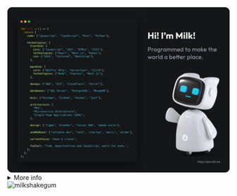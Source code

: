 <a href="https://plsmilk.me">
  <img
    alt="Hi! I’m Milk! Programmed to make the world a better place."
    src="https://github.com/milkshakegum/milkshakegum/blob/main/Github_ReadMe.png"
  />
</a>

<br>

<details>
<summary>More info</a></summary>
<br>

![github contribution grid snake animation](https://raw.githubusercontent.com/milkshakegum/milkshakegum/output/github-contribution-grid-snake-dark.svg#gh-dark-mode-only)![github contribution grid snake animation](https://raw.githubusercontent.com/milkshakegum/milkshakegum/output/github-contribution-grid-snake.svg#gh-light-mode-only)

<p align="center">
  <br>
    <a href="https://github.com/milkshakegum/milkshakegum/blob/main/header.svg">
      <img src="https://raw.githubusercontent.com/milkshakegum/milkshakegum/b1f629f7be64198d27f131b4a7b84a743b46bae8/header.svg">
  </a>
  <br>
</p>


<p align="center">
<a href="https://git.io/typing-svg"><img src="https://readme-typing-svg.herokuapp.com?font=Fira+Code&pause=1000&color=828282&center=true&vCenter=true&width=800&lines=Get+to+know+me+better..." alt="Typing SVG" /></a></a>
</p>

<a href="https://plsmilk.me"><img align="center" src="https://github.com/milkshakegum/milkshakegum/blob/main/Lighthouse_Score.png" alt="Lighthouse Score" /></a>

| **Support Me** | **Connect with me** | 
| :-------------: |:-------------:| 
| <p><a href="https://ko-fi.com/milkshakegum"> <img align="center" src="https://cdn.ko-fi.com/cdn/kofi3.png?v=3" height="50" width="210" alt="milkshakegum" /></a></p> | [![Discord](https://img.shields.io/badge/Discord-%237289DA.svg?logo=discord&style=for-the-badge&logoColor=white&color=141617)](htttps://discord.gg/https://discord.com/invite/nBy5htDZrU) [![Instagram](https://img.shields.io/badge/Instagram-%23E4405F.svg?logo=Instagram&style=for-the-badge&logoColor=white&color=141617)](https://instagram.com/milkshakegum) [![Pinterest](https://img.shields.io/badge/Pinterest-%23E60023.svg?logo=Pinterest&style=for-the-badge&logoColor=white&color=141617)](https://pinterest.com/milkshakegum) [![Reddit](https://img.shields.io/badge/Reddit-%23FF4500.svg?logo=Reddit&style=for-the-badge&logoColor=white&color=141617)](https://reddit.com/user/milkshakegum) [![Stack Overflow](https://img.shields.io/badge/-Stackoverflow-FE7A16?logo=stack-overflow&style=for-the-badge&logoColor=white&color=141617)](https://stackoverflow.com/users/milkshakegum) [![TikTok](https://img.shields.io/badge/TikTok-%23000000.svg?logo=TikTok&style=for-the-badge&logoColor=white&color=141617)](https://tiktok.com/@milkshakegum) [![Twitch](https://img.shields.io/badge/Twitch-%239146FF.svg?logo=Twitch&style=for-the-badge&logoColor=white&color=141617)](https://twitch.tv/milkshakegum) [![Twitter](https://img.shields.io/badge/Twitter-%231DA1F2.svg?logo=Twitter&style=for-the-badge&logoColor=white&color=141617)](https://twitter.com/milkbuildsstuff) [![YouTube](https://img.shields.io/badge/YouTube-%23FF0000.svg?logo=YouTube&style=for-the-badge&logoColor=white&color=141617)](https://youtube.com/c/UCu1rARE88hS9qnc-KZRuu5A) | 
| **My Spotify** | **Recent Updates** |
| [![spotify-github-profile](https://spotify-github-profile.vercel.app/api/view?uid=22uefj7owginszaq4wp5ij42q&cover_image=true&theme=novatorem&bar_color=787878&bar_color_cover=true)](https://spotify-github-profile.vercel.app/api/view?uid=22uefj7owginszaq4wp5ij42q&redirect=true) | <!-- BLOG-POST-LIST:START --><!-- BLOG-POST-LIST:END --> |



| <img src="https://github-readme-stats.vercel.app/api?username=milkshakegum&show_icons=true&theme=buefy" alt="milkshakegum" />  | <img src="https://github-readme-stats.vercel.app/api/top-langs/?username=milkshakegum&layout=compact&hide=html&theme=buefy" alt="milkshakegum" /> |
| ------------- | ------------- |

  
*Statistics are extracted from my public activity and doesn't reflect completely the work with my clients. Feel free to [contact me](https://twitter.com/milkbuildsstuff/@blank) if you want to know more about my skills.*



</details>

<img src="https://komarev.com/ghpvc/?username=milkshakegum&label=Profile%20views&color=0e75b6&style=flat" alt="milkshakegum" />

<!--
## Hi there 👋

You can call me Milk.

### 🔭 I’m currently working on:

Myself.

### 🌱 I’m currently learning: 

To be a better person.

### 💬 Ask me about:

Life and its intricacies.

### 📫 How to reach me: 

![](https://dcbadge.vercel.app/api/server/EH63kMGy5g) <a href="https://twitter.com/milkbuildsstuff" target="blank"><img src="https://img.shields.io/twitter/follow/milkbuildsstuff?logo=twitter&style=for-the-badge" alt="milkbuildsstuff" /></a>

### 😄 Pronouns: 

She/They

### ⚡ Fun fact: 

I like rice. 


[![Spotify](https://spotify-readme.sp-xd.vercel.app/api/spotify)](https://open.spotify.com/user/milkshakegum)


## Tools I use

<p align="left">
  <img src="https://raw.githubusercontent.com/devicons/devicon/master/icons/github/github-original.svg" alt="git" width="32" height="32"/>
  <img src="https://raw.githubusercontent.com/devicons/devicon/master/icons/html5/html5-original.svg" alt="html5" width="32" height="32"/>
  <img src="https://raw.githubusercontent.com/devicons/devicon/master/icons/css3/css3-original.svg" alt="css3" width="32" height="32"/>

  <img src="https://raw.githubusercontent.com/devicons/devicon/master/icons/javascript/javascript-original.svg" alt="javascript" width="32" height="32"/>
  <img src="https://raw.githubusercontent.com/devicons/devicon/master/icons/typescript/typescript-original.svg" alt="typescript" width="32" height="32"/>
  <img src="https://raw.githubusercontent.com/devicons/devicon/master/icons/react/react-original.svg" alt="react" width="32" height="32"/>
  <img src="https://raw.githubusercontent.com/devicons/devicon/master/icons/gatsby/gatsby-plain.svg" alt="gatsby" width="32" height="32"/>
  <img src="https://raw.githubusercontent.com/devicons/devicon/master/icons/nextjs/nextjs-original.svg" alt="nextjs" width="32" height="32"/>
  <img src="https://raw.githubusercontent.com/devicons/devicon/master/icons/graphql/graphql-plain.svg" alt="graphql" width="32" height="32"/>
  <img src="https://raw.githubusercontent.com/devicons/devicon/master/icons/tensorflow/tensorflow-original.svg" alt="tensorflow" width="32" height="32"/>

  <img src="https://www.vectorlogo.zone/logos/netlify/netlify-icon.svg" alt="netlify" width="32" height="32"/>
  <img src="https://docs.amplify.aws/assets/logo-dark.svg" alt="amplify" width="32" height="32"/>

  <img src="https://raw.githubusercontent.com/devicons/devicon/master/icons/ruby/ruby-original.svg" alt="ruby" width="32" height="32"/>
  <img src="https://raw.githubusercontent.com/devicons/devicon/master/icons/rails/rails-original-wordmark.svg" alt="rails" width="32" height="32"/>

  <img src="https://www.vectorlogo.zone/logos/figma/figma-icon.svg" alt="figma" width="32" height="32"/>
</p>

## Connect with me
[![Discord](https://img.shields.io/badge/Discord-%237289DA.svg?logo=discord&style=for-the-badge&logoColor=white&color=141617)](htttps://discord.gg/https://discord.com/invite/nBy5htDZrU) [![Instagram](https://img.shields.io/badge/Instagram-%23E4405F.svg?logo=Instagram&style=for-the-badge&logoColor=white&color=141617)](https://instagram.com/milkshakegum) [![Pinterest](https://img.shields.io/badge/Pinterest-%23E60023.svg?logo=Pinterest&style=for-the-badge&logoColor=white&color=141617)](https://pinterest.com/milkshakegum) [![Reddit](https://img.shields.io/badge/Reddit-%23FF4500.svg?logo=Reddit&style=for-the-badge&logoColor=white&color=141617)](https://reddit.com/user/milkshakegum) [![Stack Overflow](https://img.shields.io/badge/-Stackoverflow-FE7A16?logo=stack-overflow&style=for-the-badge&logoColor=white&color=141617)](https://stackoverflow.com/users/milkshakegum) [![TikTok](https://img.shields.io/badge/TikTok-%23000000.svg?logo=TikTok&style=for-the-badge&logoColor=white&color=141617)](https://tiktok.com/@milkshakegum) [![Twitch](https://img.shields.io/badge/Twitch-%239146FF.svg?logo=Twitch&style=for-the-badge&logoColor=white&color=141617)](https://twitch.tv/milkshakegum) [![Twitter](https://img.shields.io/badge/Twitter-%231DA1F2.svg?logo=Twitter&style=for-the-badge&logoColor=white&color=141617)](https://twitter.com/milkbuildsstuff) [![YouTube](https://img.shields.io/badge/YouTube-%23FF0000.svg?logo=YouTube&style=for-the-badge&logoColor=white&color=141617)](https://youtube.com/c/UCu1rARE88hS9qnc-KZRuu5A) 



## Support me

<p><a href="https://ko-fi.com/milkshakegum"> <img align="left" src="https://cdn.ko-fi.com/cdn/kofi3.png?v=3" height="50" width="210" alt="milkshakegum" /></a></p>



# 📊GitHub Stats :
![](https://github-readme-stats.vercel.app/api?username=milkshakegum&theme=radical&hide_border=false&include_all_commits=false&count_private=false)<br/>
![](https://github-readme-streak-stats.herokuapp.com/?user=milkshakegum&theme=radical&hide_border=false)<br/>
![](https://github-readme-stats.vercel.app/api/top-langs/?username=milkshakegum&theme=radical&hide_border=false&include_all_commits=false&count_private=false&layout=compact)

## 🏆GitHub Trophies
![](https://github-profile-trophy.vercel.app/?username=milkshakegum&theme=radical&no-frame=true&no-bg=true&margin-w=4)


# 💻Tech Stack
![Go](https://img.shields.io/badge/go-%2300ADD8.svg?style=for-the-badge&logo=go&style=for-the-badge&logoColor=white&color=141617) ![CSS3](https://img.shields.io/badge/css3-%231572B6.svg?style=for-the-badge&logo=css3&style=for-the-badge&logoColor=white&color=141617) ![Rust](https://img.shields.io/badge/rust-%23000000.svg?style=for-the-badge&logo=rust&style=for-the-badge&logoColor=white&color=141617) ![Solidity](https://img.shields.io/badge/Solidity-%23363636.svg?style=for-the-badge&logo=solidity&style=for-the-badge&logoColor=white&color=141617) ![TypeScript](https://img.shields.io/badge/typescript-%23007ACC.svg?style=for-the-badge&logo=typescript&style=for-the-badge&logoColor=white&color=141617) ![JavaScript](https://img.shields.io/badge/javascript-%23323330.svg?style=for-the-badge&logo=javascript&logoColor=%23F7DF1E) ![GraphQL](https://img.shields.io/badge/-GraphQL-E10098?style=for-the-badge&logo=graphql&style=for-the-badge&logoColor=white&color=141617) ![Netlify](https://img.shields.io/badge/netlify-%23000000.svg?style=for-the-badge&logo=netlify&logoColor=#00C7B7) ![Heroku](https://img.shields.io/badge/heroku-%23430098.svg?style=for-the-badge&logo=heroku&style=for-the-badge&logoColor=white&color=141617) ![Glitch](https://img.shields.io/badge/glitch-%233333FF.svg?style=for-the-badge&logo=glitch&style=for-the-badge&logoColor=white&color=141617) ![Firebase](https://img.shields.io/badge/firebase-%23039BE5.svg?style=for-the-badge&logo=firebase) ![Vercel](https://img.shields.io/badge/vercel-%23000000.svg?style=for-the-badge&logo=vercel&style=for-the-badge&logoColor=white&color=141617) ![Google Cloud](https://img.shields.io/badge/Google%20Cloud-%234285F4.svg?style=for-the-badge&logo=google-cloud&style=for-the-badge&logoColor=white&color=141617) ![AWS](https://img.shields.io/badge/AWS-%23FF9900.svg?style=for-the-badge&logo=amazon-aws&style=for-the-badge&logoColor=white&color=141617) ![Azure](https://img.shields.io/badge/azure-%230072C6.svg?style=for-the-badge&logo=azure-devops&style=for-the-badge&logoColor=white&color=141617) ![Express.js](https://img.shields.io/badge/express.js-%23404d59.svg?style=for-the-badge&logo=express&logoColor=%2361DAFB) ![Electron.js](https://img.shields.io/badge/Electron-191970?style=for-the-badge&logo=Electron&style=for-the-badge&logoColor=white&color=141617) ![Ant-Design](https://img.shields.io/badge/-AntDesign-%230170FE?style=for-the-badge&logo=ant-design&style=for-the-badge&logoColor=white&color=141617) ![Bootstrap](https://img.shields.io/badge/bootstrap-%23563D7C.svg?style=for-the-badge&logo=bootstrap&style=for-the-badge&logoColor=white&color=141617) ![Socket.io](https://img.shields.io/badge/Socket.io-black?style=for-the-badge&logo=socket.io&badgeColor=010101) ![TailwindCSS](https://img.shields.io/badge/tailwindcss-%2338B2AC.svg?style=for-the-badge&logo=tailwind-css&style=for-the-badge&logoColor=white&color=141617) ![Threejs](https://img.shields.io/badge/threejs-black?style=for-the-badge&logo=three.js&style=for-the-badge&logoColor=white&color=141617) ![Vue.js](https://img.shields.io/badge/vuejs-%2335495e.svg?style=for-the-badge&logo=vuedotjs&logoColor=%234FC08D) ![Webpack](https://img.shields.io/badge/webpack-%238DD6F9.svg?style=for-the-badge&logo=webpack&logoColor=black) ![NPM](https://img.shields.io/badge/NPM-%23000000.svg?style=for-the-badge&logo=npm&style=for-the-badge&logoColor=white&color=141617) ![Flutter](https://img.shields.io/badge/Flutter-%2302569B.svg?style=for-the-badge&logo=Flutter&style=for-the-badge&logoColor=white&color=141617) ![Insomnia](https://img.shields.io/badge/Insomnia-black?style=for-the-badge&logo=insomnia&logoColor=5849BE) ![React Native](https://img.shields.io/badge/react_native-%2320232a.svg?style=for-the-badge&logo=react&logoColor=%2361DAFB) ![React](https://img.shields.io/badge/react-%2320232a.svg?style=for-the-badge&logo=react&logoColor=%2361DAFB) ![Gatsby](https://img.shields.io/badge/Gatsby-%23663399.svg?style=for-the-badge&logo=gatsby&style=for-the-badge&logoColor=white&color=141617) ![Svelte](https://img.shields.io/badge/svelte-%23f1413d.svg?style=for-the-badge&logo=svelte&style=for-the-badge&logoColor=white&color=141617) ![Next JS](https://img.shields.io/badge/Next-black?style=for-the-badge&logo=next.js&style=for-the-badge&logoColor=white&color=141617) ![NodeJS](https://img.shields.io/badge/node.js-6DA55F?style=for-the-badge&logo=node.js&style=for-the-badge&logoColor=white&color=141617) ![Yarn](https://img.shields.io/badge/yarn-%232C8EBB.svg?style=for-the-badge&logo=yarn&style=for-the-badge&logoColor=white&color=141617) 	![Supabase](https://img.shields.io/badge/Supabase-3ECF8E?style=for-the-badge&logo=supabase&style=for-the-badge&logoColor=white&color=141617) ![MySQL](https://img.shields.io/badge/mysql-%2300f.svg?style=for-the-badge&logo=mysql&style=for-the-badge&logoColor=white&color=141617) ![MongoDB](https://img.shields.io/badge/MongoDB-%234ea94b.svg?style=for-the-badge&logo=mongodb&style=for-the-badge&logoColor=white&color=141617) ![ApacheCassandra](https://img.shields.io/badge/cassandra-%231287B1.svg?style=for-the-badge&logo=apache-cassandra&style=for-the-badge&logoColor=white&color=141617) ![Postgres](https://img.shields.io/badge/postgres-%23316192.svg?style=for-the-badge&logo=postgresql&style=for-the-badge&logoColor=white&color=141617) ![Redis](https://img.shields.io/badge/redis-%23DD0031.svg?style=for-the-badge&logo=redis&style=for-the-badge&logoColor=white&color=141617) 	![Figma](https://img.shields.io/badge/figma-%23F24E1E.svg?style=for-the-badge&logo=figma&style=for-the-badge&logoColor=white&color=141617) ![Framer](https://img.shields.io/badge/Framer-black?style=for-the-badge&logo=framer&logoColor=blue) ![Adobe XD](https://img.shields.io/badge/Adobe%20XD-470137?style=for-the-badge&logo=Adobe%20XD&logoColor=#FF61F6) ![Adobe Photoshop](https://img.shields.io/badge/adobephotoshop-%2331A8FF.svg?style=for-the-badge&logo=adobephotoshop&style=for-the-badge&logoColor=white&color=141617) ![Adobe Lightroom](https://img.shields.io/badge/Adobe%20Lightroom-31A8FF.svg?style=for-the-badge&logo=Adobe%20Lightroom&style=for-the-badge&logoColor=white&color=141617) ![Adobe Illustrator](https://img.shields.io/badge/adobeillustrator-%23FF9A00.svg?style=for-the-badge&logo=adobeillustrator&style=for-the-badge&logoColor=white&color=141617) ![Adobe After Effects](https://img.shields.io/badge/Adobe%20After%20Effects-9999FF.svg?style=for-the-badge&logo=Adobe%20After%20Effects&style=for-the-badge&logoColor=white&color=141617) ![Blender](https://img.shields.io/badge/blender-%23F5792A.svg?style=for-the-badge&logo=blender&style=for-the-badge&logoColor=white&color=141617) ![Canva](https://img.shields.io/badge/Canva-%2300C4CC.svg?style=for-the-badge&logo=Canva&style=for-the-badge&logoColor=white&color=141617) ![PyTorch](https://img.shields.io/badge/PyTorch-%23EE4C2C.svg?style=for-the-badge&logo=PyTorch&style=for-the-badge&logoColor=white&color=141617) ![TensorFlow](https://img.shields.io/badge/TensorFlow-%23FF6F00.svg?style=for-the-badge&logo=TensorFlow&style=for-the-badge&logoColor=white&color=141617) ![Notion](https://img.shields.io/badge/Notion-%23000000.svg?style=for-the-badge&logo=notion&style=for-the-badge&logoColor=white&color=141617) ![Postman](https://img.shields.io/badge/Postman-FF6C37?style=for-the-badge&logo=postman&style=for-the-badge&logoColor=white&color=141617) ![ElasticSearch](https://img.shields.io/badge/-ElasticSearch-005571?style=for-the-badge&logo=elasticsearch) ![Arduino](https://img.shields.io/badge/-Arduino-00979D?style=for-the-badge&logo=Arduino&style=for-the-badge&logoColor=white&color=141617) ![Jira](https://img.shields.io/badge/jira-%230A0FFF.svg?style=for-the-badge&logo=jira&style=for-the-badge&logoColor=white&color=141617) ![Raspberry Pi](https://img.shields.io/badge/-RaspberryPi-C51A4A?style=for-the-badge&logo=Raspberry-Pi)


## Stats

<a align="left" href="https://github.com/ryo-ma/github-profile-trophy"><img src="https://github-profile-trophy.vercel.app/?username=milkshakegum" alt="milkshakegum" /></a>


<p><img align="center" src="https://github-readme-stats.vercel.app/api/top-langs?username=milkshakegum&show_icons=true&locale=en&layout=compact" alt="milkshakegum" /></p>

<p>&nbsp;<img align="center" src="https://github-readme-stats.vercel.app/api?username=milkshakegum&show_icons=true&locale=en" alt="milkshakegum" /></p>

<p><img align="center" src="https://github-readme-streak-stats.herokuapp.com/?user=milkshakegum&" alt="milkshakegum" /></p>



<h2 align="left">Languages and Tools:</h2>
<p align="left"> <a href="https://www.11ty.dev/" target="_blank" rel="noreferrer"> <img src="https://gist.githubusercontent.com/vivek32ta/c7f7bf583c1fb1c58d89301ea40f37fd/raw/f4c85cce5790758286b8f155ef9a177710b995df/11ty.svg" alt="11ty" width="40" height="40"/> </a> <a href="https://angular.io" target="_blank" rel="noreferrer"> <img src="https://angular.io/assets/images/logos/angular/angular.svg" alt="angular" width="40" height="40"/> </a> <a href="https://www.arduino.cc/" target="_blank" rel="noreferrer"> <img src="https://cdn.worldvectorlogo.com/logos/arduino-1.svg" alt="arduino" width="40" height="40"/> </a> <a href="https://aws.amazon.com" target="_blank" rel="noreferrer"> <img src="https://raw.githubusercontent.com/devicons/devicon/master/icons/amazonwebservices/amazonwebservices-original-wordmark.svg" alt="aws" width="40" height="40"/> </a> <a href="https://azure.microsoft.com/en-in/" target="_blank" rel="noreferrer"> <img src="https://www.vectorlogo.zone/logos/microsoft_azure/microsoft_azure-icon.svg" alt="azure" width="40" height="40"/> </a> <a href="https://www.gnu.org/software/bash/" target="_blank" rel="noreferrer"> <img src="https://www.vectorlogo.zone/logos/gnu_bash/gnu_bash-icon.svg" alt="bash" width="40" height="40"/> </a> <a href="https://www.blender.org/" target="_blank" rel="noreferrer"> <img src="https://download.blender.org/branding/community/blender_community_badge_white.svg" alt="blender" width="40" height="40"/> </a> <a href="https://getbootstrap.com" target="_blank" rel="noreferrer"> <img src="https://raw.githubusercontent.com/devicons/devicon/master/icons/bootstrap/bootstrap-plain-wordmark.svg" alt="bootstrap" width="40" height="40"/> </a> <a href="https://canvasjs.com" target="_blank" rel="noreferrer"> <img src="https://raw.githubusercontent.com/Hardik0307/Hardik0307/master/assets/canvasjs-charts.svg" alt="canvasjs" width="40" height="40"/> </a> <a href="https://cassandra.apache.org/" target="_blank" rel="noreferrer"> <img src="https://www.vectorlogo.zone/logos/apache_cassandra/apache_cassandra-icon.svg" alt="cassandra" width="40" height="40"/> </a> <a href="https://www.chartjs.org" target="_blank" rel="noreferrer"> <img src="https://www.chartjs.org/media/logo-title.svg" alt="chartjs" width="40" height="40"/> </a> <a href="https://circleci.com" target="_blank" rel="noreferrer"> <img src="https://www.vectorlogo.zone/logos/circleci/circleci-icon.svg" alt="circleci" width="40" height="40"/> </a> <a href="https://www.cypress.io" target="_blank" rel="noreferrer"> <img src="https://raw.githubusercontent.com/simple-icons/simple-icons/6e46ec1fc23b60c8fd0d2f2ff46db82e16dbd75f/icons/cypress.svg" alt="cypress" width="40" height="40"/> </a> <a href="https://www.docker.com/" target="_blank" rel="noreferrer"> <img src="https://raw.githubusercontent.com/devicons/devicon/master/icons/docker/docker-original-wordmark.svg" alt="docker" width="40" height="40"/> </a> <a href="https://www.elastic.co" target="_blank" rel="noreferrer"> <img src="https://www.vectorlogo.zone/logos/elastic/elastic-icon.svg" alt="elasticsearch" width="40" height="40"/> </a> <a href="https://www.electronjs.org" target="_blank" rel="noreferrer"> <img src="https://raw.githubusercontent.com/devicons/devicon/master/icons/electron/electron-original.svg" alt="electron" width="40" height="40"/> </a> <a href="https://expressjs.com" target="_blank" rel="noreferrer"> <img src="https://raw.githubusercontent.com/devicons/devicon/master/icons/express/express-original-wordmark.svg" alt="express" width="40" height="40"/> </a> <a href="https://www.figma.com/" target="_blank" rel="noreferrer"> <img src="https://www.vectorlogo.zone/logos/figma/figma-icon.svg" alt="figma" width="40" height="40"/> </a> <a href="https://firebase.google.com/" target="_blank" rel="noreferrer"> <img src="https://www.vectorlogo.zone/logos/firebase/firebase-icon.svg" alt="firebase" width="40" height="40"/> </a> <a href="https://flutter.dev" target="_blank" rel="noreferrer"> <img src="https://www.vectorlogo.zone/logos/flutterio/flutterio-icon.svg" alt="flutter" width="40" height="40"/> </a> <a href="https://www.framer.com/" target="_blank" rel="noreferrer"> <img src="https://www.vectorlogo.zone/logos/framer/framer-icon.svg" alt="framer" width="40" height="40"/> </a> <a href="https://www.gatsbyjs.com/" target="_blank" rel="noreferrer"> <img src="https://www.vectorlogo.zone/logos/gatsbyjs/gatsbyjs-icon.svg" alt="gatsby" width="40" height="40"/> </a> <a href="https://cloud.google.com" target="_blank" rel="noreferrer"> <img src="https://www.vectorlogo.zone/logos/google_cloud/google_cloud-icon.svg" alt="gcp" width="40" height="40"/> </a> <a href="https://git-scm.com/" target="_blank" rel="noreferrer"> <img src="https://www.vectorlogo.zone/logos/git-scm/git-scm-icon.svg" alt="git" width="40" height="40"/> </a> <a href="https://golang.org" target="_blank" rel="noreferrer"> <img src="https://raw.githubusercontent.com/devicons/devicon/master/icons/go/go-original.svg" alt="go" width="40" height="40"/> </a> <a href="https://graphql.org" target="_blank" rel="noreferrer"> <img src="https://www.vectorlogo.zone/logos/graphql/graphql-icon.svg" alt="graphql" width="40" height="40"/> </a> <a href="https://heroku.com" target="_blank" rel="noreferrer"> <img src="https://www.vectorlogo.zone/logos/heroku/heroku-icon.svg" alt="heroku" width="40" height="40"/> </a> <a href="https://www.w3.org/html/" target="_blank" rel="noreferrer"> <img src="https://raw.githubusercontent.com/devicons/devicon/master/icons/html5/html5-original-wordmark.svg" alt="html5" width="40" height="40"/> </a> <a href="https://gohugo.io/" target="_blank" rel="noreferrer"> <img src="https://api.iconify.design/logos-hugo.svg" alt="hugo" width="40" height="40"/> </a> <a href="https://ifttt.com/" target="_blank" rel="noreferrer"> <img src="https://www.vectorlogo.zone/logos/ifttt/ifttt-ar21.svg" alt="ifttt" width="40" height="40"/> </a> <a href="https://www.adobe.com/in/products/illustrator.html" target="_blank" rel="noreferrer"> <img src="https://www.vectorlogo.zone/logos/adobe_illustrator/adobe_illustrator-icon.svg" alt="illustrator" width="40" height="40"/> </a> <a href="https://www.invisionapp.com/" target="_blank" rel="noreferrer"> <img src="https://www.vectorlogo.zone/logos/invisionapp/invisionapp-icon.svg" alt="invision" width="40" height="40"/> </a> <a href="https://ionicframework.com" target="_blank" rel="noreferrer"> <img src="https://upload.wikimedia.org/wikipedia/commons/d/d1/Ionic_Logo.svg" alt="ionic" width="40" height="40"/> </a> <a href="https://developer.mozilla.org/en-US/docs/Web/JavaScript" target="_blank" rel="noreferrer"> <img src="https://raw.githubusercontent.com/devicons/devicon/master/icons/javascript/javascript-original.svg" alt="javascript" width="40" height="40"/> </a> <a href="https://jekyllrb.com/" target="_blank" rel="noreferrer"> <img src="https://www.vectorlogo.zone/logos/jekyllrb/jekyllrb-icon.svg" alt="jekyll" width="40" height="40"/> </a> <a href="https://jestjs.io" target="_blank" rel="noreferrer"> <img src="https://www.vectorlogo.zone/logos/jestjsio/jestjsio-icon.svg" alt="jest" width="40" height="40"/> </a> <a href="https://kotlinlang.org" target="_blank" rel="noreferrer"> <img src="https://www.vectorlogo.zone/logos/kotlinlang/kotlinlang-icon.svg" alt="kotlin" width="40" height="40"/> </a> <a href="https://kubernetes.io" target="_blank" rel="noreferrer"> <img src="https://www.vectorlogo.zone/logos/kubernetes/kubernetes-icon.svg" alt="kubernetes" width="40" height="40"/> </a> <a href="https://www.linux.org/" target="_blank" rel="noreferrer"> <img src="https://raw.githubusercontent.com/devicons/devicon/master/icons/linux/linux-original.svg" alt="linux" width="40" height="40"/> </a> <a href="https://www.mathworks.com/" target="_blank" rel="noreferrer"> <img src="https://upload.wikimedia.org/wikipedia/commons/2/21/Matlab_Logo.png" alt="matlab" width="40" height="40"/> </a> <a href="https://www.mongodb.com/" target="_blank" rel="noreferrer"> <img src="https://raw.githubusercontent.com/devicons/devicon/master/icons/mongodb/mongodb-original-wordmark.svg" alt="mongodb" width="40" height="40"/> </a> <a href="https://www.mysql.com/" target="_blank" rel="noreferrer"> <img src="https://raw.githubusercontent.com/devicons/devicon/master/icons/mysql/mysql-original-wordmark.svg" alt="mysql" width="40" height="40"/> </a> <a href="https://nextjs.org/" target="_blank" rel="noreferrer"> <img src="https://cdn.worldvectorlogo.com/logos/nextjs-2.svg" alt="nextjs" width="40" height="40"/> </a> <a href="https://www.nginx.com" target="_blank" rel="noreferrer"> <img src="https://raw.githubusercontent.com/devicons/devicon/master/icons/nginx/nginx-original.svg" alt="nginx" width="40" height="40"/> </a> <a href="https://nodejs.org" target="_blank" rel="noreferrer"> <img src="https://raw.githubusercontent.com/devicons/devicon/master/icons/nodejs/nodejs-original-wordmark.svg" alt="nodejs" width="40" height="40"/> </a> <a href="https://www.oracle.com/" target="_blank" rel="noreferrer"> <img src="https://raw.githubusercontent.com/devicons/devicon/master/icons/oracle/oracle-original.svg" alt="oracle" width="40" height="40"/> </a> <a href="https://www.photoshop.com/en" target="_blank" rel="noreferrer"> <img src="https://raw.githubusercontent.com/devicons/devicon/master/icons/photoshop/photoshop-line.svg" alt="photoshop" width="40" height="40"/> </a> <a href="https://www.postgresql.org" target="_blank" rel="noreferrer"> <img src="https://raw.githubusercontent.com/devicons/devicon/master/icons/postgresql/postgresql-original-wordmark.svg" alt="postgresql" width="40" height="40"/> </a> <a href="https://postman.com" target="_blank" rel="noreferrer"> <img src="https://www.vectorlogo.zone/logos/getpostman/getpostman-icon.svg" alt="postman" width="40" height="40"/> </a> <a href="https://github.com/puppeteer/puppeteer" target="_blank" rel="noreferrer"> <img src="https://www.vectorlogo.zone/logos/pptrdev/pptrdev-official.svg" alt="puppeteer" width="40" height="40"/> </a> <a href="https://www.python.org" target="_blank" rel="noreferrer"> <img src="https://raw.githubusercontent.com/devicons/devicon/master/icons/python/python-original.svg" alt="python" width="40" height="40"/> </a> <a href="https://pytorch.org/" target="_blank" rel="noreferrer"> <img src="https://www.vectorlogo.zone/logos/pytorch/pytorch-icon.svg" alt="pytorch" width="40" height="40"/> </a> <a href="https://www.rabbitmq.com" target="_blank" rel="noreferrer"> <img src="https://www.vectorlogo.zone/logos/rabbitmq/rabbitmq-icon.svg" alt="rabbitMQ" width="40" height="40"/> </a> <a href="https://reactjs.org/" target="_blank" rel="noreferrer"> <img src="https://raw.githubusercontent.com/devicons/devicon/master/icons/react/react-original-wordmark.svg" alt="react" width="40" height="40"/> </a> <a href="https://reactnative.dev/" target="_blank" rel="noreferrer"> <img src="https://reactnative.dev/img/header_logo.svg" alt="reactnative" width="40" height="40"/> </a> <a href="https://redis.io" target="_blank" rel="noreferrer"> <img src="https://raw.githubusercontent.com/devicons/devicon/master/icons/redis/redis-original-wordmark.svg" alt="redis" width="40" height="40"/> </a> <a href="https://www.rust-lang.org" target="_blank" rel="noreferrer"> <img src="https://raw.githubusercontent.com/devicons/devicon/master/icons/rust/rust-plain.svg" alt="rust" width="40" height="40"/> </a> <a href="https://www.selenium.dev" target="_blank" rel="noreferrer"> <img src="https://raw.githubusercontent.com/detain/svg-logos/780f25886640cef088af994181646db2f6b1a3f8/svg/selenium-logo.svg" alt="selenium" width="40" height="40"/> </a> <a href="https://www.sketch.com/" target="_blank" rel="noreferrer"> <img src="https://www.vectorlogo.zone/logos/sketchapp/sketchapp-icon.svg" alt="sketch" width="40" height="40"/> </a> <a href="https://svelte.dev" target="_blank" rel="noreferrer"> <img src="https://upload.wikimedia.org/wikipedia/commons/1/1b/Svelte_Logo.svg" alt="svelte" width="40" height="40"/> </a> <a href="https://tailwindcss.com/" target="_blank" rel="noreferrer"> <img src="https://www.vectorlogo.zone/logos/tailwindcss/tailwindcss-icon.svg" alt="tailwind" width="40" height="40"/> </a> <a href="https://www.tensorflow.org" target="_blank" rel="noreferrer"> <img src="https://www.vectorlogo.zone/logos/tensorflow/tensorflow-icon.svg" alt="tensorflow" width="40" height="40"/> </a> <a href="https://www.typescriptlang.org/" target="_blank" rel="noreferrer"> <img src="https://raw.githubusercontent.com/devicons/devicon/master/icons/typescript/typescript-original.svg" alt="typescript" width="40" height="40"/> </a> <a href="https://unity.com/" target="_blank" rel="noreferrer"> <img src="https://www.vectorlogo.zone/logos/unity3d/unity3d-icon.svg" alt="unity" width="40" height="40"/> </a> <a href="https://unrealengine.com/" target="_blank" rel="noreferrer"> <img src="https://raw.githubusercontent.com/kenangundogan/fontisto/036b7eca71aab1bef8e6a0518f7329f13ed62f6b/icons/svg/brand/unreal-engine.svg" alt="unreal" width="40" height="40"/> </a> <a href="https://vuejs.org/" target="_blank" rel="noreferrer"> <img src="https://raw.githubusercontent.com/devicons/devicon/master/icons/vuejs/vuejs-original-wordmark.svg" alt="vuejs" width="40" height="40"/> </a> <a href="https://www.adobe.com/products/xd.html" target="_blank" rel="noreferrer"> <img src="https://cdn.worldvectorlogo.com/logos/adobe-xd.svg" alt="xd" width="40" height="40"/> </a> <a href="https://zapier.com" target="_blank" rel="noreferrer"> <img src="https://www.vectorlogo.zone/logos/zapier/zapier-icon.svg" alt="zapier" width="40" height="40"/> </a> </p> 

[![Ko-Fi](https://img.shields.io/badge/Ko--fi-F16061?style=for-the-badge&logo=ko-fi&style=for-the-badge&logoColor=white&color=141617)](https://ko-fi.com/milkshakegum) 
[![](https://visitcount.itsvg.in/api?id=milkshakegum&icon=5&color=5)](https://visitcount.itsvg.in)
-->




